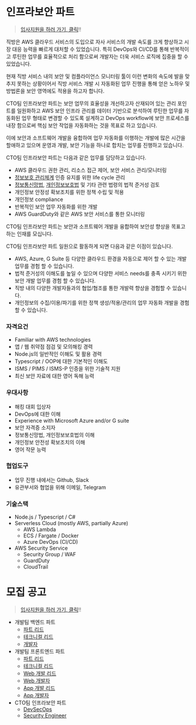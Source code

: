 # 인프라보안 파트

> [입사지원을 하러 가기, 클릭](https://zigbang.recruiter.co.kr/app/applicant/registResume)!!

직방은 AWS 클라우드 서비스의 도입으로 자사 서비스의 개발 속도를 크게 향상하고 시장 대응 능력을 빠르게 대처할 수 있었습니다. 특히 DevOps와 CI/CD를 통해 반복적이고 루틴한 업무를 효율적으로 처리 함으로써 개발자는 더욱 서비스 로직에 집중을 할 수 있었습니다.

현재 직방 서비스 내의 보안 및 컴플라이언스 모니터링 툴이 이런 변화의 속도에 발을 맞추지 못하는 상황이어서 직방 서비스 개발 시 자동화된 업무 진행을 통해 얻은 노하우 및 방법론을 보안 영역에도 적용을 하고자 합니다.

CTO팀 인프라보안 파트는 보안 업무의 효율성을 개선하고자 산재되어 있는 관리 포인트를 일원화하고 AWS 보안 인프라 관리를 데이터 기반으로 분석하여 루틴한 업무를 자동화된 업무 형태로 변경할 수 있도록 설계하고 DevOps workflow에 보안 프로세스를 내장 함으로써 핵심 보안 작업을 자동화하는 것을 목표로 하고 있습니다.

이에 보안과 소프트웨어 개발을 융합하여 업무 자동화를 이행하는 개발에 많은 시간을 할애하고 있으며 운영과 개발, 보안 기능을 하나로 합치는 업무를 진행하고 있습니다. 

CTO팀 인프라보안 파트는 다음과 같은 업무를 담당하고 있습니다.

* AWS 클라우드 권한 관리, 리소스 접근 제어, 보안 서비스 관리/모니터링
* [정보보호 관리체계](https://isms.kisa.or.kr/main/ispims/intro/) 인증 유지를 위한 life cycle 관리
* [정보통신망법](http://www.law.go.kr/lsInfoP.do?lsiSeq=123210#0000), [개인정보보호법](http://www.law.go.kr/법령/개인정보%20보호법) 및 기타 관련 법령의 법적 준거성 검토
* 개인정보 안정성 확보조치를 위한 정책 수립 및 적용
* 개인정보 compliance
* 반복적인 보안 업무 자동화를 위한 개발
* AWS GuardDuty와 같은 AWS 보안 서비스를 통한 모니터링

CTO팀 인프라보안 파트는 보안과 소프트웨어 개발을 융합하여 보안성 향상을 목표고 하는 인재를 모십니다.

CTO팀 인프라보안 파트 일원으로 활동하게 되면 다음과 같은 이점이 있습니다. 

* AWS, Azure, G Suite 등 다양한 클라우드 환경을 자동으로 제어 할 수 있는 개발 업무를 경험 할 수 있습니다. 
* 법적 준거성의 이해도를 높일 수 있으며 다양한 서비스 needs를 충족 시키기 위한 보안 개발 업무를 경험 할 수 있습니다. 
* 직방 내의 다양한 개발자들과의 협업/협조를 통한 개발력 향상을 경험할 수 있습니다.
* 개인정보의 수집/이용/파기를 위한 정책 생성/적용/관리의 업무 자동화 개발을 경험 할 수 있습니다.

### 자격요건

* Familiar with AWS technologies
* 앱 / 웹 취약점 점검 및 모의해킹 경력
* Node.js의 일반적인 이해도 및 활용 경력
* Typescript / OOP에 대한 기본적인 이해도
* ISMS / PIMS / ISMS-P 인증을 위한 기술적 지원
* 최신 보안 자료에 대한 영어 독해 능력

### 우대사항

* 해킹 대회 입상자
* DevOps에 대한 이해
* Experience with Microsoft Azure and/or G suite
* 보안 자격증 소지자
* 정보통신망법, 개인정보보호법의 이해
* 개인정보 안전성 확보조치의 이해
* 영어 작문 능력

### 협업도구

* 업무 진행 내에서는 Github, Slack
* 유관부서와 협업을 위해 이메일, Telegram

### 기술스택

* Node.js / Typescript / C#
* Serverless Cloud (mostly AWS, partially Azure)
  * AWS Lambda
  * ECS / Fargate / Docker
  * Azure DevOps (CI/CD)
* AWS Security Service
  * Security Group / WAF
  * GuardDuty
  * CloudTrail

# 모집 공고

> [입사지원을 하러 가기, 클릭](https://zigbang.recruiter.co.kr/app/applicant/registResume)!!

* 개발팀 백엔드 파트
  * [파트 리드](./dev-be/lead.md)
  * [테크니컬 리드](./dev-be/tech-lead.md)
  * [개발자](./dev-be/developer.md)
* 개발팀 프론트엔드 파트
  * [파트 리드](./dev-fe/lead.md)
  * [테크니컬 리드](./dev-fe/tech-lead.md)
  * [Web 개발 리드](./dev-fe/web.md#프론트엔드-web-개발-리드)
  * [Web 개발자](./dev-fe/web.md#프론트엔드-web-개발자)
  * [App 개발 리드](./dev-fe/app.md#프론트엔드-app-개발-리드)
  * [App 개발자](./dev-fe/app.md#프론트엔드-app-개발자)
* CTO팀 인프라보안 파트
  * [DevSecOps](./cto-isms/engineer.md#DevSecOps)
  * [Security Engineer](./cto-isms/engineer.md#Security-Engineer)